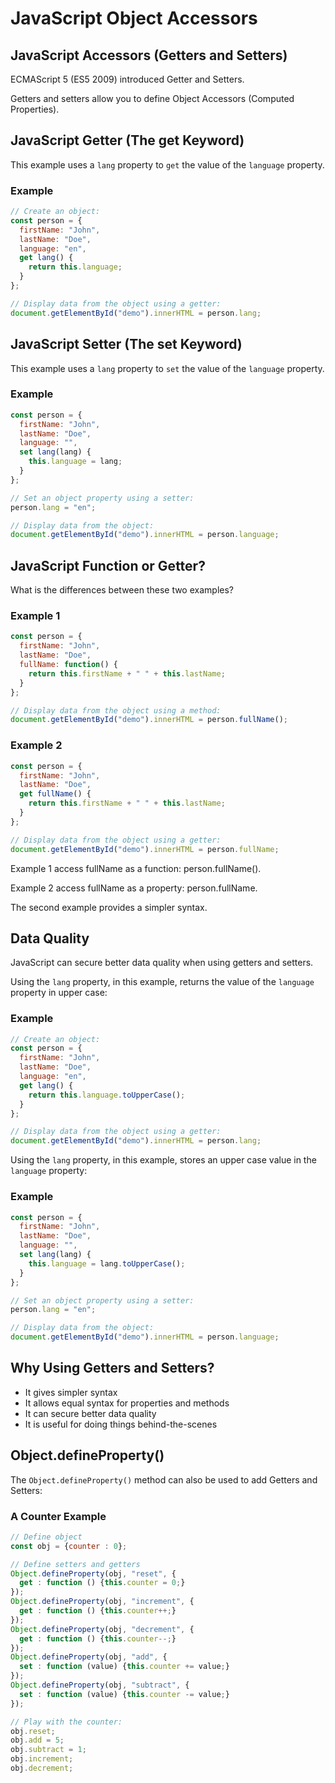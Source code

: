 # JavaScript Object Accessors


## JavaScript Accessors (Getters and Setters)
ECMAScript 5 (ES5 2009) introduced Getter and Setters.

Getters and setters allow you to define Object Accessors (Computed Properties).

## JavaScript Getter (The get Keyword)
This example uses a `lang` property to `get` the value of the `language` property.

### Example
```js
// Create an object:
const person = {
  firstName: "John",
  lastName: "Doe",
  language: "en",
  get lang() {
    return this.language;
  }
};

// Display data from the object using a getter:
document.getElementById("demo").innerHTML = person.lang;
```


## JavaScript Setter (The set Keyword)
This example uses a `lang` property to `set` the value of the `language` property.

### Example
```js
const person = {
  firstName: "John",
  lastName: "Doe",
  language: "",
  set lang(lang) {
    this.language = lang;
  }
};

// Set an object property using a setter:
person.lang = "en";

// Display data from the object:
document.getElementById("demo").innerHTML = person.language;
```


## JavaScript Function or Getter?
What is the differences between these two examples?

### Example 1
```js
const person = {
  firstName: "John",
  lastName: "Doe",
  fullName: function() {
    return this.firstName + " " + this.lastName;
  }
};

// Display data from the object using a method:
document.getElementById("demo").innerHTML = person.fullName();
```


### Example 2
```js
const person = {
  firstName: "John",
  lastName: "Doe",
  get fullName() {
    return this.firstName + " " + this.lastName;
  }
};

// Display data from the object using a getter:
document.getElementById("demo").innerHTML = person.fullName;
```


Example 1 access fullName as a function: person.fullName().

Example 2 access fullName as a property: person.fullName.

The second example provides a simpler syntax.



## Data Quality
JavaScript can secure better data quality when using getters and setters.

Using the `lang` property, in this example, returns the value of the `language` property in upper case:

### Example
```js
// Create an object:
const person = {
  firstName: "John",
  lastName: "Doe",
  language: "en",
  get lang() {
    return this.language.toUpperCase();
  }
};

// Display data from the object using a getter:
document.getElementById("demo").innerHTML = person.lang;
```


Using the `lang` property, in this example, stores an upper case value in the `language` property:

### Example
```js
const person = {
  firstName: "John",
  lastName: "Doe",
  language: "",
  set lang(lang) {
    this.language = lang.toUpperCase();
  }
};

// Set an object property using a setter:
person.lang = "en";

// Display data from the object:
document.getElementById("demo").innerHTML = person.language;
```


## Why Using Getters and Setters?
* It gives simpler syntax
* It allows equal syntax for properties and methods
* It can secure better data quality
* It is useful for doing things behind-the-scenes



## Object.defineProperty()
The `Object.defineProperty()` method can also be used to add Getters and Setters:

### A Counter Example
```js
// Define object
const obj = {counter : 0};

// Define setters and getters
Object.defineProperty(obj, "reset", {
  get : function () {this.counter = 0;}
});
Object.defineProperty(obj, "increment", {
  get : function () {this.counter++;}
});
Object.defineProperty(obj, "decrement", {
  get : function () {this.counter--;}
});
Object.defineProperty(obj, "add", {
  set : function (value) {this.counter += value;}
});
Object.defineProperty(obj, "subtract", {
  set : function (value) {this.counter -= value;}
});

// Play with the counter:
obj.reset;
obj.add = 5;
obj.subtract = 1;
obj.increment;
obj.decrement;
```